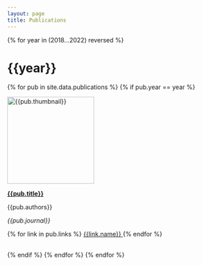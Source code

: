 ```yaml
---
layout: page
title: Publications
---
```


{% for year in (2018...2022) reversed %}

<h1> {{year}} </h1>

{% for pub in site.data.publications %}
{% if pub.year == year %}

<div class="container">
	<a href="{{pub.site}}" target="_blank" class="imglink">
		<img src="assets/thumbnails/{{pub.thumbnail}}" alt="{{pub.thumbnail}}" width=200 class="thumbnail"/>
	</a>
	<div>
		<p class="pubtext"><a href="{{pub.site}}" target="_blank"><strong>{{pub.title}}</strong></a></p>
		<p class="pubtext">{{pub.authors}}</p>
		<p class="pubtext"><em>{{pub.journal}}</em></p>
		<div class="pubtext, container">
			{% for link in pub.links %}
			<a class="button-link" href="{{link.link}}" target="_blank">
				<span class="button">
					{{link.name}}
				</span>
			</a>
			{% endfor %}
		</div>
	</div>
</div>

<br/>

{% endif %}
{% endfor %}
{% endfor %}